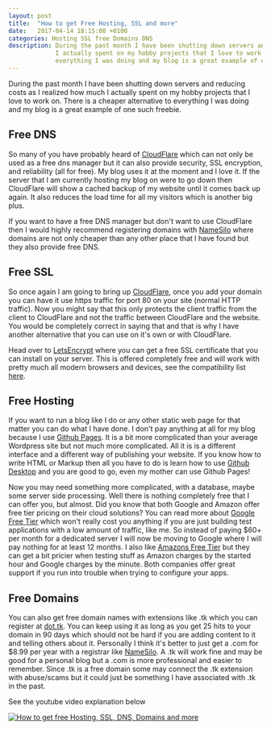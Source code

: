 ```yaml
---
layout: post
title:  "How to get Free Hosting, SSL and more"
date:   2017-04-14 18:15:00 +0100
categories: Hosting SSL free Domains DNS
description: During the past month I have been shutting down servers and reducing costs as I realized how much
             I actually spent on my hobby projects that I love to work on. There is a cheaper alternative to
             everything I was doing and my blog is a great example of one such freebie.
---
```


During the past month I have been shutting down servers and reducing costs as I realized how much
I actually spent on my hobby projects that I love to work on. There is a cheaper alternative to
everything I was doing and my blog is a great example of one such freebie.

## Free DNS

So many of you have probably heard of [CloudFlare](https://www.cloudflare.com/) which can not only be used
as a free dns manager but it can also provide security, SSL encryption, and reliability (all for free). My
blog uses it at the moment and I love it. If the server that I am currently hosting my blog on were to go down
then CloudFlare will show a cached backup of my website until it comes back up again. It also reduces the load
time for all my visitors which is another big plus.

If you want to have a free DNS manager but don't want to use CloudFlare then I would highly recommend registering
domains with [NameSilo](https://www.namesilo.com/pricing.php?rid=ee81e92mn) where domains are not only cheaper
than any other place that I have found but they also provide free DNS.

## Free SSL

So once again I am going to bring up [CloudFlare](https://www.cloudflare.com/), once you add your domain you can
have it use https traffic for port 80 on your site (normal HTTP traffic). Now you might say that this only protects
the client traffic from the client to CloudFlare and not the traffic between CloudFlare and the website. You would be
completely correct in saying that and that is why I have another alternative that you can use on it's own or with CloudFlare.

Head over to [LetsEncrypt](https://letsencrypt.org/) where you can get a free SSL certificate that you can install on your
server. This is offered completely free and will work with pretty much all modern browsers and devices, see the compatibility list
[here](https://letsencrypt.org/docs/certificate-compatibility/).

## Free Hosting

If you want to run a blog like I do or any other static web page for that matter you can do what I have done. I don't pay
anything at all for my blog because I use [Github Pages](https://pages.github.com/). It is a bit more complicated than your
average Wordpress site but not much more complicated. All it is is a different interface and a different way of publishing
your website. If you know how to write HTML or Markup then all you have to do is learn how to use [Github Desktop](https://desktop.github.com/)
and you are good to go, even my mother can use Github Pages!

Now you may need something more complicated, with a database, maybe some server side processing. Well there is nothing
completely free that I can offer you, but almost. Did you know that both Google and Amazon offer free tier pricing on their
cloud solutions? You can read more about [Google Free Tier](https://cloud.google.com/free/) which won't really cost you anything
if you are just building test applications with a low amount of traffic, like me. So instead of paying $60+ per month for a dedicated
server I will now be moving to Google where I will pay nothing for at least 12 months. I also like [Amazons Free Tier](https://aws.amazon.com/free/)
but they can get a bit pricier when testing stuff as Amazon charges by the started hour and Google charges by the minute. Both
companies offer great support if you run into trouble when trying to configure your apps.

## Free Domains

You can also get free domain names with extensions like .tk which you can register at [dot.tk](http://www.dot.tk/). You can keep using it as long
 as you get 25 hits to your domain in 90 days which should not be hard if you are adding content to it and telling others about it. Personally I think
it's better to just get a .com for $8.99 per year with a registrar like [NameSilo](https://www.namesilo.com/pricing.php?rid=ee81e92mn). A .tk will work fine
and may be good for a personal blog but a .com is more professional and easier to remember. Since .tk is a free domain some may
connect the .tk extension with abuse/scams but it could just be something I have associated with .tk in the past.

See the youtube video explanation below

[![How to get free Hosting, SSL, DNS, Domains and more ](http://img.youtube.com/vi/Jl1ZSXk0YpQ/0.jpg)](http://www.youtube.com/watch?v=Jl1ZSXk0YpQ "How to get free Hosting, SSL, DNS, Domains and more ")